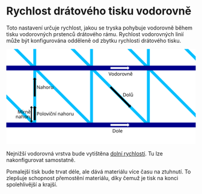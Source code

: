Rychlost drátového tisku vodorovně
====
Toto nastavení určuje rychlost, jakou se tryska pohybuje vodorovně během tisku vodorovných prstenců drátového rámu. Rychlost vodorovných linií může být konfigurována odděleně od zbytku rychlosti drátového tisku.

![Kde platí různé rychlosti při drátovém tisku](../images/wireframe_printspeed_cs.svg)

Nejnižší vodorovná vrstva bude vytištěna [dolní rychlostí](wireframe_printspeed_bottom.md). Tu lze nakonfigurovat samostatně.

Pomalejší tisk bude trvat déle, ale dává materiálu více času na ztuhnutí. To zlepšuje schopnost přemostění materiálu, díky čemuž je tisk na konci spolehlivější a krajší.

